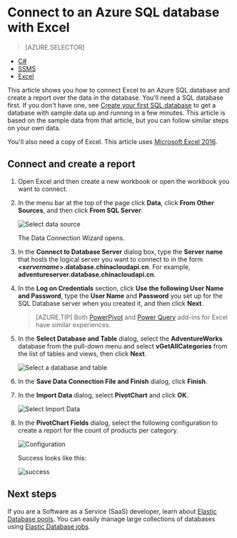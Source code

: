 <properties
	pageTitle="Connect to an Azure SQL Database with Excel"
	description="Excel spreadsheet to Azure SQL Database for reporting and data exploration."
	services="sql-database"
	documentationCenter=""
	authors="joseidz"
	manager="jeffreyg"
	editor="jeffreyg"/>


<tags
	ms.service="sql-database"
	ms.date="10/09/2015"
	wacn.date=""/>


# Connect to an Azure SQL database with Excel

> [AZURE.SELECTOR]
- [C#](/documentation/articles/sql-database-connect-query)
- [SSMS](/documentation/articles/sql-database-connect-query-ssms)
- [Excel](/documentation/articles/sql-database-connect-excel)

This article shows you how to connect Excel to an Azure SQL database and create a report over the data in the database. You'll need a SQL database first. If you don't have one, see [Create your first SQL database](/documentation/articles/sql-database-get-started) to get a database with sample data up and running in a few minutes. This article is based on the sample data from that article, but you can follow similar steps on your own data.

You'll also need a copy of Excel. This article uses [Microsoft Excel 2016](https://products.office.com/).

## Connect and create a report

1.	Open Excel and then create a new workbook or open the workbook you want to connect.

2.	In the menu bar at the top of the page click **Data**, click **From Other Sources**, and then click **From SQL Server**.
	
	![Select data source](./media/sql-database-connect-excel/excel_data_source.png)

	The Data Connection Wizard opens.

3.	In the **Connect to Database Server** dialog box, type the **Server name** that hosts the logical server you want to connect to in the form **<*servername*>.database.chinacloudapi.cn**. For example, **adventureserver.database.chinacloudapi.cn**.

4.	In the **Log on Credentials** section, click **Use the following User Name and Password**, type the **User Name** and **Password** you set up for the SQL Database server when you created it, and then click **Next**.

	> [AZURE.TIP] Both [PowerPivot](https://www.microsoft.com/download/details.aspx?id=102) and [Power Query](https://www.microsoft.com/download/details.aspx?id=39379) add-ins for Excel have similar experiences.

5. In the **Select Database and Table** dialog, select the **AdventureWorks** database from the pull-down menu and select **vGetAllCategories** from the list of tables and views, then click **Next**.

	![Select a database and table][5]

6. In the **Save Data Connection File and Finish** dialog, click **Finish**.

7. In the **Import Data** dialog, select **PivotChart** and click **OK**.

	![Select Import Data][2]

8. In the **PivotChart Fields** dialog, select the following configuration to create a report for the count of products per category.

	![Configuration][3]

	Success looks like this:

	![success][4]

## Next steps

If you are a Software as a Service (SaaS) developer, learn about [Elastic Database pools](/documentation/articles/sql-database-elastic-pool). You can easily manage large collections of databases using [Elastic Database jobs](/documentation/articles/sql-database-elastic-jobs-overview).

<!--Image references-->
[1]: ./media/sql-database-connect-excel/connect-to-database-server.png
[2]: ./media/sql-database-connect-excel/import-data.png
[3]: ./media/sql-database-connect-excel/power-pivot.png
[4]: ./media/sql-database-connect-excel/power-pivot-results.png
[5]: ./media/sql-database-connect-excel/select-database-and-table.png